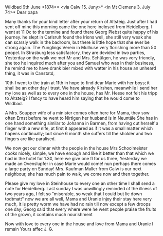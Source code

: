  Wildbad 9th June <1874>*
 <via Calw 15. Juny>*
 <in Mt Clemens 3. July 74>*
Dear papa

Many thanks for your kind letter after your return of Altsteig. Just after I had sent off mine this morning came the one here inclosed from Heidelberg. I went at 11 Oc to the termine and found there Georg Plebst quite happy of his journey. he slept in Carlsruh found the Irions well, she still very weak she can scarsly walk in the badroom, but there is little hope that she ever be strong again. The Yunglings Verein in Mulhuse very florishing more than 50 peopel. In Strasburg less satisfactory, they are devided in two parties, Yesterday on the walk we met Mr and Mrs. Schülgen, he was very friendly, she too he inquired much after you and Samuel who was in their business, he remind me to have drank bier mixed with watter in his house an unheard thing, it was in Canstatd,

10th I went to the train at 11th in hope to find dear Marie with her boys; it shall be an other day I trust. We have already Kirshen, meanwhile I send her my love as well as to every one in the house, has Mr. Hesse not felt his tripp to Altsteig? I fancy to have heard him saying that he would come to Wildbad.

A Mrs. Soupper wife of a minister comes often here for Mama, they sow often Ernst before he went to Nirtigen her husband is in Neuntäle She has in one hand something similar to Johanna in Barmen, from having cut herself a finger with a new nife, at first it appeared as if it was a small matter which hapens continually; but since 6 month she suffers till the sholder and two fingers are like paralised.

We now get our dinnar with the people in the house Mrs Schoolmeister cooks nicely, simple, we have enough and like it better than that which we had in the hotel for 1.30, here we give one fl for us three, Yesterday we made an Ovenslupfer in case Marie would come! nun perhaps there comes a large party on Sunday! Mrs. Kaufman Muller from Calw is our next neighbour, she has much pain to walk, we come now and then together.

Please give my love in Steinhouse to every one an other time I shall send a note for Heidelberg. Last sunday I was unwillingly reminded of the illness of two years ago, I felt so "miserable, so weak that I could but lie down todtmatt" now we are all well, Mama and Uranie injoy their stay here very much, It is pretty worm we have had no rain till now except a few droops one day, Georg said that every where were he went people praise the fruits of the grown, it contains much nourishment

Now with love to every one in the house and love from Mama and Uranie I remain
 Yours affec J. G.
